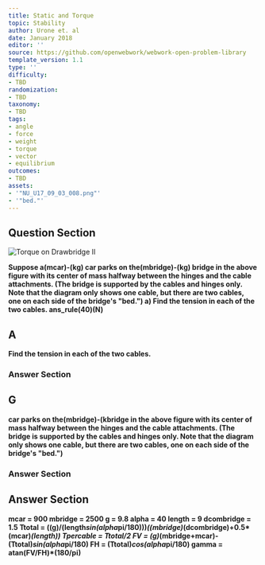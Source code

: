 ```yaml
---
title: Static and Torque
topic: Stability
author: Urone et. al
date: January 2018
editor: ''
source: https://github.com/openwebwork/webwork-open-problem-library
template_version: 1.1
type: ''
difficulty:
- TBD
randomization:
- TBD
taxonomy:
- TBD
tags:
- angle
- force
- weight
- torque
- vector
- equilibrium
outcomes:
- TBD
assets:
- '"NU_U17_09_03_008.png"'
- '"bed."'
---
```


## Question Section 

![Torque on Drawbridge II]("NU_U17_09_03_008.png")

<b>
Suppose a(mcar)-(kg) car parks on the(mbridge)-(kg) bridge in the above figure with its center of mass halfway between the hinges and the cable attachments. (The bridge is supported by the cables and hinges only. Note that the diagram only shows one cable, but there are two cables, one on each side of the bridge's "bed.")
a) Find the tension in each of the two cables.
ans_rule(40)(N)

## A
Find the tension in each of the two cables.
### Answer Section
## G
car parks on the(mbridge)-(kbridge in the above figure with its center of mass halfway between the hinges and the cable attachments. (The bridge is supported by the cables and hinges only. Note that the diagram only shows one cable, but there are two cables, one on each side of the bridge's "bed.")
### Answer Section


## Answer Section

mcar = 900
mbridge = 2500
g = 9.8
alpha = 40
length = 9
dcombridge = 1.5
Ttotal = ((g)/(length*sin(alpha*pi/180)))*((mbridge)*(dcombridge)+0.5*(mcar)*(length))
Tpercable = Ttotal/2
FV = (g)*(mbridge+mcar)-(Ttotal)*sin(alpha*pi/180)
FH = (Ttotal)*cos(alpha*pi/180)
gamma = atan(FV/FH)*(180/pi)